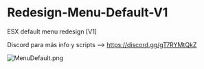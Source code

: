 # Redesign-Menu-Default-V1
ESX default menu redesign [V1]

Discord para más info y scripts --> https://discord.gg/gT7RYMtQkZ

![MenuDefault.png](https://i.postimg.cc/SQDHB4Hk/esx-menu-default-V1.png)
